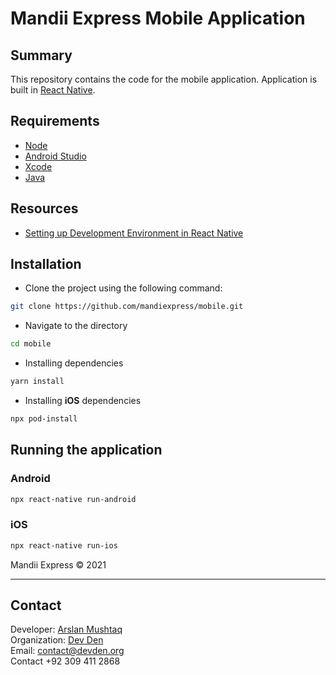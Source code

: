 # Mandii Express Mobile Application

## Summary

This repository contains the code for the mobile application. Application is built in [React Native](https://reactnative.dev/).

## Requirements

- [Node](https://nodejs.org/en/)
- [Android Studio](https://developer.android.com/studio)
- [Xcode](https://developer.apple.com/xcode/)
- [Java](https://www.java.com/en/)

## Resources

- [Setting up Development Environment in React Native](https://reactnative.dev/docs/environment-setup)

## Installation

- Clone the project using the following command:

```bash
git clone https://github.com/mandiexpress/mobile.git
```

- Navigate to the directory

```bash
cd mobile
```

- Installing dependencies

```bash
yarn install
```

- Installing **iOS** dependencies

```bash
npx pod-install
```

## Running the application

### Android

```bash
npx react-native run-android
```

### iOS

```bash
npx react-native run-ios
```

Mandii Express © 2021

---

## Contact

Developer: [Arslan Mushtaq](https://mrarslanark.github.io/)\
Organization: [Dev Den](https://devden.org/)\
Email: contact@devden.org\
Contact +92 309 411 2868
